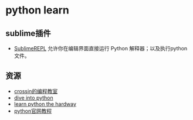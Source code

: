 # python learn

## sublime插件
* [SublimeREPL](https://github.com/wuub/SublimeREPL) 允许你在编辑界面直接运行 Python 解释器；以及执行python文件。

## 资源
* [crossin的编程教室](http://crossin.me/forum.php?mod=forumdisplay&fid=2)
* [dive into python](http://www.diveintopython.net/toc/index.html)
* [learn python the hardway](http://learnpythonthehardway.org/book/)
* [python官网教程](https://docs.python.org/2/tutorial/)
